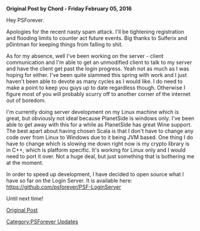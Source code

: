 **Original Post by Chord - Friday February 05, 2016**

Hey PSForever.

Apologies for the recent nasty spam attack. I'll be tightening
registration and flooding limits to counter act future events. Big
thanks to Sulferix and p0intman for keeping things from falling to shit.

As for my absence, well I've been working on the server - client
communication and I'm able to get an unmodified client to talk to my
server and have the client get past the login progress. Yeah not as much
as I was hoping for either. I've been quite slammed this spring with
work and I just haven't been able to devote as many cycles as I would
like. I do need to make a point to keep you guys up to date regardless
though. Otherwise I figure most of you will probably scurry off to
another corner of the internet out of boredom.

I'm currently doing server development on my Linux machine which is
great, but obviously not ideal because PlanetSide is windows only. I've
been able to get away with this for a while as PlanetSide has great Wine
support. The best apart about having chosen Scala is that I don't have
to change any code over from Linux to Windows due to it being JVM based.
One thing I do have to change which is slowing me down right now is my
crypto library is in C++, which is platform specific. It's working for
Linux only and I would need to port it over. Not a huge deal, but just
something that is bothering me at the moment.

In order to speed up development, I have decided to open source what I
have so far on the Login Server. It is available here:
<https://github.com/psforever/PSF-LoginServer>

Until next time!

[Original Post](http://psforever.net/forum/viewtopic.php?f=11&t=135)

[Category:PSForever Updates](Category:PSForever_Updates.md)
